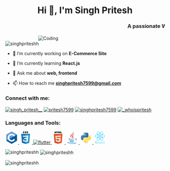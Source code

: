 
<h1 align="center">Hi 👋, I'm Singh Pritesh</h1>
<h3 align="center"><marquee>A passionate Web Developer from India</marquee></h3>
<img align="right" alt="Coding" width="400" src="https://cdn.dribbble.com/users/1059583/screenshots/4171367/coding-freak.gif">

<p align="left"> <img src="https://komarev.com/ghpvc/?username=singhpritesh0&label=Profile%20views&color=0e75b6&style=flat" alt="singhpriteshh" /> </p>

- 🔭 I’m currently working on **E-Commerce Site**

- 🌱 I’m currently learning **React.js**

- 💬 Ask me about **web, frontend**

- 📫 How to reach me **singhpritesh7599@gmail.com**

<h3 align="left">Connect with me:</h3>
<p align="left">
<a href="https://twitter.com/singh_pritesh__" target="blank"><img align="center" src="https://raw.githubusercontent.com/rahuldkjain/github-profile-readme-generator/master/src/images/icons/Social/twitter.svg" alt="singh_pritesh__" height="30" width="40" /></a>
<a href="https://linkedin.com/in/pritesh7599" target="blank"><img align="center" src="https://raw.githubusercontent.com/rahuldkjain/github-profile-readme-generator/master/src/images/icons/Social/linked-in-alt.svg" alt="pritesh7599" height="30" width="40" /></a>
<a href="https://fb.com/singhpritesh7599" target="blank"><img align="center" src="https://raw.githubusercontent.com/rahuldkjain/github-profile-readme-generator/master/src/images/icons/Social/facebook.svg" alt="singhpritesh7599" height="30" width="40" /></a>
<a href="https://instagram.com/_whoispritesh" target="blank"><img align="center" src="https://raw.githubusercontent.com/rahuldkjain/github-profile-readme-generator/master/src/images/icons/Social/instagram.svg" alt="_whoispritesh" height="30" width="40" /></a>
</p>

<h3 align="left">Languages and Tools:</h3>
<p align="left"> <a href="https://www.cprogramming.com/" target="_blank" rel="noreferrer"> <img src="https://raw.githubusercontent.com/devicons/devicon/master/icons/c/c-original.svg" alt="c" width="40" height="40"/> </a> <a href="https://www.w3schools.com/css/" target="_blank" rel="noreferrer"> <img src="https://raw.githubusercontent.com/devicons/devicon/master/icons/css3/css3-original-wordmark.svg" alt="css3" width="40" height="40"/> </a> <a href="https://flutter.dev" target="_blank" rel="noreferrer"> <img src="https://www.vectorlogo.zone/logos/flutterio/flutterio-icon.svg" alt="flutter" width="40" height="40"/> </a> <a href="https://www.w3.org/html/" target="_blank" rel="noreferrer"> <img src="https://raw.githubusercontent.com/devicons/devicon/master/icons/html5/html5-original-wordmark.svg" alt="html5" width="40" height="40"/> </a> <a href="https://www.java.com" target="_blank" rel="noreferrer"> <img src="https://raw.githubusercontent.com/devicons/devicon/master/icons/java/java-original.svg" alt="java" width="40" height="40"/> </a> <a href="https://www.python.org" target="_blank" rel="noreferrer"> <img src="https://raw.githubusercontent.com/devicons/devicon/master/icons/python/python-original.svg" alt="python" width="40" height="40"/> </a> <a href="https://reactjs.org/" target="_blank" rel="noreferrer"> <img src="https://raw.githubusercontent.com/devicons/devicon/master/icons/react/react-original-wordmark.svg" alt="react" width="40" height="40"/> </a> </p>

<p><img align="left" src="https://github-readme-stats.vercel.app/api/top-langs?username=singhpriteshh&show_icons=true&locale=en&layout=compact" alt="singhpriteshh" /></p>

<p>&nbsp;<img align="center" src="https://github-readme-stats.vercel.app/api?username=singhpriteshh&show_icons=true&locale=en" alt="singhpriteshh" /></p>

<p><img align="center" src="https://github-readme-streak-stats.herokuapp.com/?user=singhpriteshh&" alt="singhpriteshh" /></p>
